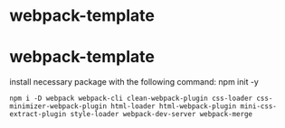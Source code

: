 # webpack-template
# webpack-template

install necessary package with the following command:
    npm init -y
    
    npm i -D webpack webpack-cli clean-webpack-plugin css-loader css-minimizer-webpack-plugin html-loader html-webpack-plugin mini-css-extract-plugin style-loader webpack-dev-server webpack-merge 
